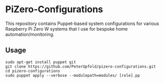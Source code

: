 # PiZero-Configurations

This repository contains Puppet-based system configurations for various Raspberry Pi Zero W systems
that I use for bespoke home automation/monitoring.

## Usage

    sudo apt-get install puppet git
    git clone https://github.com/PeterUpfold/pizero-configurations.git
    cd pizero-configurations
    sudo puppet apply --verbose --modulepath=modules/ [role].pp
